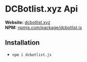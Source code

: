 # DCBotlist.xyz Api

**Website:** [dcbotlist.xyz](https://dcbotlist.xyz)<br>
**NPM:** [npmjs.com/package/dcbotlist.js](https://www.npmjs.com/package/dcbotlist.js)<br>


## Installation
- `npm i dcbotlist.js`

```




